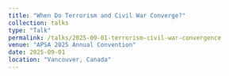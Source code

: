 ```yaml
---
title: "When Do Terrorism and Civil War Converge?"
collection: talks
type: "Talk"
permalink: /talks/2025-09-01-terrorism-civil-war-convergence
venue: "APSA 2025 Annual Convention"
date: 2025-09-01
location: "Vancouver, Canada"
---
```

